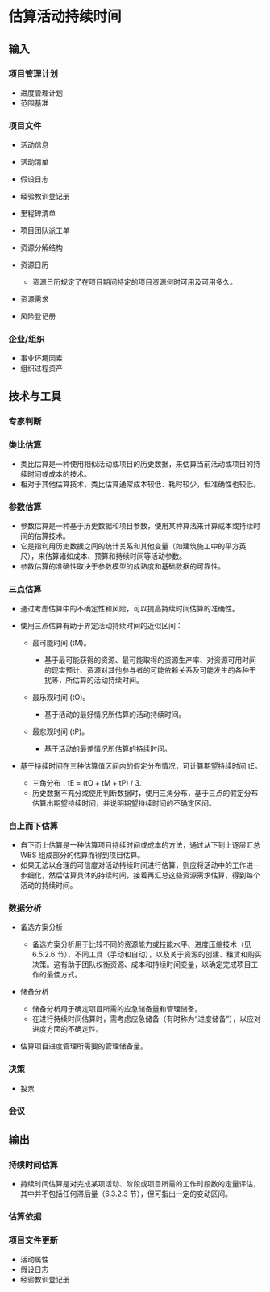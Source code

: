 # 估算活动持续时间

## 输入

### 项目管理计划

- 进度管理计划
- 范围基准

### 项目文件

- 活动信息
- 活动清单
- 假设日志
- 经验教训登记册
- 里程碑清单
- 项目团队派工单
- 资源分解结构
- 资源日历

    - 资源日历规定了在项目期间特定的项目资源何时可用及可用多久。

- 资源需求
- 风险登记册

### 企业/组织

- 事业环境因素
- 组织过程资产

## 技术与工具

### 专家判断

### 类比估算

- 类比估算是一种使用相似活动或项目的历史数据，来估算当前活动或项目的持续时间或成本的技术。
- 相对于其他估算技术，类比估算通常成本较低、耗时较少，但准确性也较低。

### 参数估算

- 参数估算是一种基于历史数据和项目参数，使用某种算法来计算成本或持续时间的估算技术。
- 它是指利用历史数据之间的统计关系和其他变量（如建筑施工中的平方英尺），来估算诸如成本、预算和持续时间等活动参数。
- 参数估算的准确性取决于参数模型的成熟度和基础数据的可靠性。

### 三点估算

- 通过考虑估算中的不确定性和风险，可以提高持续时间估算的准确性。
- 使用三点估算有助于界定活动持续时间的近似区间：

    - 最可能时间 (tM)。

        - 基于最可能获得的资源、最可能取得的资源生产率、对资源可用时间的现实预计、资源对其他参与者的可能依赖关系及可能发生的各种干扰等，所估算的活动持续时间。

    - 最乐观时间 (tO)。

        - 基于活动的最好情况所估算的活动持续时间。

    - 最悲观时间 (tP)。

        - 基于活动的最差情况所估算的持续时间。

- 基于持续时间在三种估算值区间内的假定分布情况，可计算期望持续时间 tE。

    - 三角分布：tE = (tO + tM + tP) / 3.
    - 历史数据不充分或使用判断数据时，使用三角分布，基于三点的假定分布估算出期望持续时间，并说明期望持续时间的不确定区间。

### 自上而下估算

- 自下而上估算是一种估算项目持续时间或成本的方法，通过从下到上逐层汇总 WBS 组成部分的估算而得到项目估算。
- 如果无法以合理的可信度对活动持续时间进行估算，则应将活动中的工作进一步细化，然后估算具体的持续时间，接着再汇总这些资源需求估算，得到每个活动的持续时间。

### 数据分析

- 备选方案分析

    - 备选方案分析用于比较不同的资源能力或技能水平、进度压缩技术（见 6.5.2.6 节）、不同工具（手动和自动），以及关于资源的创建、租赁和购买决策。这有助于团队权衡资源、成本和持续时间变量，以确定完成项目工作的最佳方式。

- 储备分析

    - 储备分析用于确定项目所需的应急储备量和管理储备。
    - 在进行持续时间估算时，需考虑应急储备（有时称为“进度储备”），以应对进度方面的不确定性。

- 估算项目进度管理所需要的管理储备量。

### 决策

- 投票

### 会议

## 输出

### 持续时间估算

- 持续时间估算是对完成某项活动、阶段或项目所需的工作时段数的定量评估，其中并不包括任何滞后量（6.3.2.3 节），但可指出一定的变动区间。

### 估算依据

### 项目文件更新

- 活动属性
- 假设日志
- 经验教训登记册

